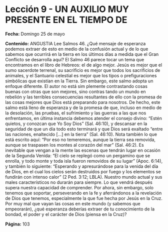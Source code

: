 # Lección 9 - UN AUXILIO MUY PRESENTE EN EL TIEMPO DE

**Fecha:** Domingo 25 de mayo

**Contenido:**
ANGUSTIA
Lee Salmos 46. ¿Qué mensaje de esperanza podemos extraer de esto en
medio de la confusión actual y de lo que sabemos que ocurrirá en la tierra
en los últimos días a medida que el Gran Conflicto se desarrolla aquí?
El Salmo 46 parece tocar un tema que encontramos en el libro de Hebreos:
el de algo mejor. Jesús es mejor que el sumo sacerdote terrenal, su sacrificio es
mejor que todos los sacrificios de animales, y el Santuario celestial es mejor que
los tipos o prefiguraciones simbólicas que existían en la Tierra.
Sin embargo, este salmo adopta un enfoque diferente. El autor no está sim­
plemente contrastando cosas buenas con otras que son mejores, sino contras­
tando un mundo en rebelión y las terribles consecuencias resultantes de ello
con la promesa de las cosas mejores que Dios está preparando para nosotros.
De hecho, este salmo está lleno de esperanza y de la promesa de que, incluso
en medio de la desolación, las pruebas, el sufrimiento y las guerras a las que nos
enfrentamos, en última instancia debemos atender el consejo divino: “Estén
quietos, y conozcan que Yo Soy Dios” (Sal. 46:10), y descansar en la seguridad
de que un día todo esto terminará y que Dios será exaltado “entre las naciones,
enaltecido [...] en la tierra” (Sal. 46:10).
Nota también lo que está escrito aquí: “Por eso no temeremos, aunque la tierra
sea removida, aunque se traspasen los montes al corazón del mar” (Sal. 46:2).
Es inevitable que vengan a la mente las escenas que tendrán lugar en ocasión
de la Segunda Venida: “El cielo se replegó como un pergamino que se enrolla, y
todo monte y toda isla fueron removidos de su lugar” (Apoc. 6:14), y también lo
siguiente: “Esperando y apresurándose para la venida del día de Dios, en el cual
los cielos serán destruidos por fuego y los elementos se fundirán con intenso
calor” (2 Ped. 3:12; LBLA). Nuestro mundo actual y sus males característicos
no durarán para siempre. Lo que vendrá después supera nuestra capacidad de
comprender. Por ahora, sin embargo, solo tenemos que soportar, perseverando
en la fe y aferrándonos a la revelación de Dios que tenemos, especialmente la
que fue hecha por Jesús en la Cruz.
Por muy mal que vayan las cosas en este mundo (y sabemos que empeorarán),
¿qué esperanza deberías extraer de tu conocimiento de la bondad, el poder y el
carácter de Dios (piensa en la Cruz)?

**Página:** 103
